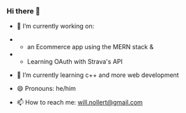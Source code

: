 ### Hi there 👋
- 🔭 I’m currently working on:
- - an Ecommerce app using the MERN stack &
- - Learning OAuth with Strava's API
- 🌱 I’m currently learning c++ and more web development
-  😄 Pronouns: he/him 
   
- 📫 How to reach me: will.nollert@gmail.com

<!--
**Will-Nollert/will-nollert** is a ✨ _special_ ✨ repository because its `README.md` (this file) appears on your GitHub profile.

Here are some ideas to get you started:

- 🔭 I’m currently working on ...
- 🌱 I’m currently learning ...
- 👯 I’m looking to collaborate on ...
- 🤔 I’m looking for help with ...
- 💬 Ask me about ...
- 📫 How to reach me: ...
- 😄 Pronouns: ...
- ⚡ Fun fact: ...
-->
